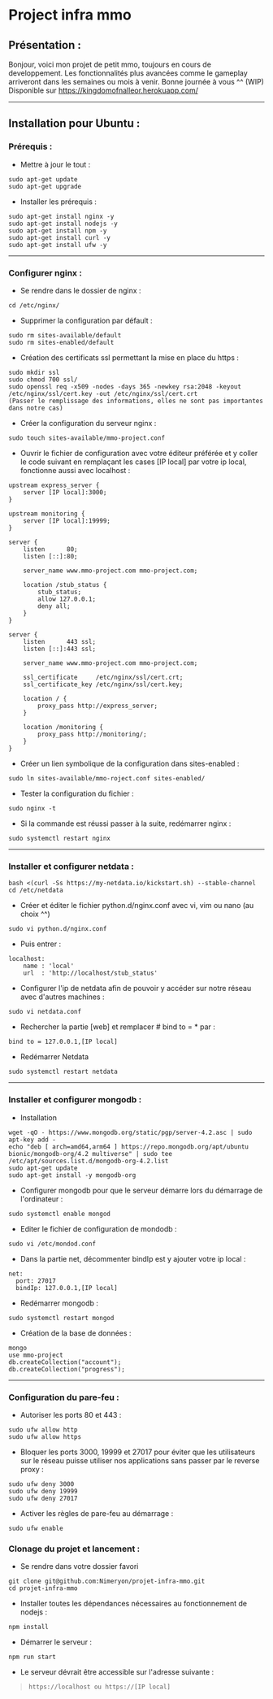 # Project infra mmo
## Présentation : 
Bonjour, voici mon projet de petit mmo, toujours en cours de developpement.
Les fonctionnalités plus avancées comme le gameplay arriveront dans les semaines ou mois à venir.
Bonne journée à vous ^^
(WIP)
Disponible sur https://kingdomofnalleor.herokuapp.com/

---
## Installation pour Ubuntu : 
### Prérequis : 

- Mettre à jour le tout : 
```
sudo apt-get update
sudo apt-get upgrade
```

- Installer les prérequis : 
```
sudo apt-get install nginx -y
sudo apt-get install nodejs -y
sudo apt-get install npm -y
sudo apt-get install curl -y
sudo apt-get install ufw -y
```

---
### Configurer nginx : 
- Se rendre dans le dossier de nginx :
```
cd /etc/nginx/
```
- Supprimer la configuration par défault : 
```
sudo rm sites-available/default
sudo rm sites-enabled/default
```
- Création des certificats ssl permettant la mise en place du https : 
```
sudo mkdir ssl
sudo chmod 700 ssl/
sudo openssl req -x509 -nodes -days 365 -newkey rsa:2048 -keyout /etc/nginx/ssl/cert.key -out /etc/nginx/ssl/cert.crt
(Passer le remplissage des informations, elles ne sont pas importantes dans notre cas)
```
- Créer la configuration du serveur nginx : 
```
sudo touch sites-available/mmo-project.conf
```
- Ouvrir le fichier de configuration avec votre éditeur préférée et y coller le code suivant en remplaçant les cases [IP local] par votre ip local, fonctionne aussi avec localhost : 
```
upstream express_server {
    server [IP local]:3000;
}

upstream monitoring {
    server [IP local]:19999;
}

server {
    listen      80;
    listen [::]:80;

    server_name www.mmo-project.com mmo-project.com;

    location /stub_status {
        stub_status;
        allow 127.0.0.1;
        deny all;
    }
}

server {
    listen      443 ssl;
    listen [::]:443 ssl;

    server_name www.mmo-project.com mmo-project.com;

    ssl_certificate     /etc/nginx/ssl/cert.crt;
    ssl_certificate_key /etc/nginx/ssl/cert.key;

    location / {
        proxy_pass http://express_server;
    }

    location /monitoring {
        proxy_pass http://monitoring/;
    }
}
```
- Créer un lien symbolique de la configuration dans sites-enabled : 
```
sudo ln sites-available/mmo-roject.conf sites-enabled/
```
- Tester la configuration du fichier : 
```
sudo nginx -t
```
- Si la commande est réussi passer à la suite, redémarrer nginx :
```
sudo systemctl restart nginx
```

---
### Installer et configurer netdata : 
```
bash <(curl -Ss https://my-netdata.io/kickstart.sh) --stable-channel
cd /etc/netdata
```
- Créer et éditer le fichier python.d/nginx.conf avec vi, vim ou nano (au choix ^^)
```
sudo vi python.d/nginx.conf
```
- Puis entrer :
```
localhost:
    name : 'local'
    url  : 'http://localhost/stub_status'
```
- Configurer l'ip de netdata afin de pouvoir y accéder sur notre réseau avec d'autres machines : 
```
sudo vi netdata.conf

```
- Rechercher la partie [web] et remplacer # bind to =  * par : 
```
bind to = 127.0.0.1,[IP local]
```
- Redémarrer Netdata
```
sudo systemctl restart netdata
```

---
### Installer et configurer mongodb : 

- Installation
```
wget -qO - https://www.mongodb.org/static/pgp/server-4.2.asc | sudo apt-key add -
echo "deb [ arch=amd64,arm64 ] https://repo.mongodb.org/apt/ubuntu bionic/mongodb-org/4.2 multiverse" | sudo tee /etc/apt/sources.list.d/mongodb-org-4.2.list
sudo apt-get update
sudo apt-get install -y mongodb-org
```
- Configurer mongodb pour que le serveur démarre lors du démarrage de l'ordinateur : 
```
sudo systemctl enable mongod
```
- Editer le fichier de configuration de mondodb : 
```
sudo vi /etc/mondod.conf
```
- Dans la partie net, décommenter bindIp est y ajouter votre ip local : 
```
net:
  port: 27017
  bindIp: 127.0.0.1,[IP local]
```
- Redémarrer mongodb : 
```
sudo systemctl restart mongod
```
- Création de la base de données : 
```
mongo
use mmo-project
db.createCollection("account");
db.createCollection("progress");
```

---
### Configuration du pare-feu : 
- Autoriser les ports 80 et 443 : 
```
sudo ufw allow http
sudo ufw allow https
```
- Bloquer les ports 3000, 19999 et 27017 pour éviter que les utilisateurs sur le réseau puisse utiliser nos applications sans passer par le reverse proxy : 
```
sudo ufw deny 3000
sudo ufw deny 19999
sudo ufw deny 27017
```
- Activer les règles de pare-feu au démarrage :
```
sudo ufw enable
```

### Clonage du projet et lancement : 
- Se rendre dans votre dossier favori 
```
git clone git@github.com:Nimeryon/projet-infra-mmo.git
cd projet-infra-mmo
```
- Installer toutes les dépendances nécessaires au fonctionnement de nodejs : 
```
npm install
```
- Démarrer le serveur : 
```
npm run start
```
- Le serveur dévrait être accessible sur l'adresse suivante : 
> `https://localhost ou https://[IP local]`